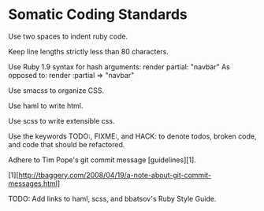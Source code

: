 # Somatic Coding Standards
Use two spaces to indent ruby code.

Keep line lengths strictly less than 80 characters.


Use Ruby 1.9 syntax for hash arguments:
    render partial: "navbar"
As opposed to:
    render :partial => "navbar"

Use smacss to organize CSS.

Use haml to write html. 

Use scss to write extensible css.

Use the keywords TODO:, FIXME:, and HACK: to denote todos, broken code, 
and code that should be refactored.

Adhere to Tim Pope's git commit message [guidelines][1].

[1][http://tbaggery.com/2008/04/19/a-note-about-git-commit-messages.html]

TODO: Add links to haml, scss, and bbatsov's Ruby Style Guide.
